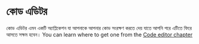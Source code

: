 # কোড এডিটর

কোড এডিটর এমন একটি অ্যাপ্লিকেশন যা আপনাকে আপনার কোড সংরক্ষণ করতে দেয় যাতে আপনি পরে এটিতে ফিরে আসতে সক্ষম হবেন। You can learn where to get one from the [Code editor chapter](./code_editor/README.md)